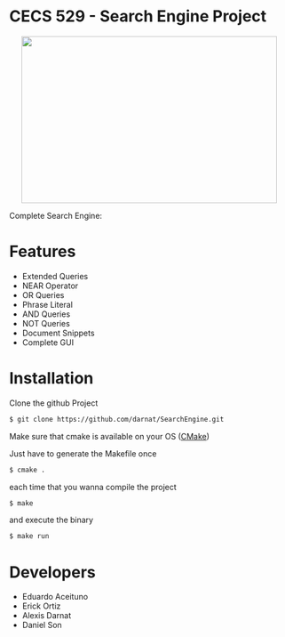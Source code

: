 # CECS 529 - Search Engine Project

<p align="center">
  <img width="460" height="300" src="https://cdn.dribbble.com/users/2029822/screenshots/4731834/haricech_chess2.jpg">
</p>

Complete Search Engine:

# Features

  - Extended Queries
  - NEAR Operator
  - OR Queries
  - Phrase Literal
  - AND Queries
  - NOT Queries
  - Document Snippets
  - Complete GUI

# Installation

Clone the github Project

```sh
$ git clone https://github.com/darnat/SearchEngine.git
```

Make sure that cmake is available on your OS ([CMake](https://cmake.org/download/))

Just have to generate the Makefile once

```sh
$ cmake .
```

each time that you wanna compile the project

```sh
$ make
```

and execute the binary

```sh
$ make run
```

# Developers

  - Eduardo Aceituno
  - Erick Ortiz
  - Alexis Darnat
  - Daniel Son
